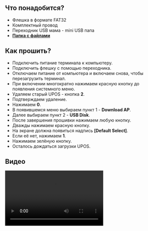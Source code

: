 <style>
   .markdown-content h2 {  
      margin-top: 2rem; 
      margin-bottom: 2rem; 
      font-size: 1.875rem; 
   }
   .markdown-content ul {
      list-style-type: disc; 
      font-size: 1.25rem; 
      display: flex; 
      flex-direction: column; 
      gap: 1rem; 
      padding-left: 20px; 
   }
   .markdown-content a:hover {
      text-decoration: underline;
   }
</style>

## <a id="1">Что понадобится?</a>

- Флешка в формате FAT32
- Комплектный провод
- Переходник USB мама - mini USB папа
- [**Папка с файлами**](https://disk.yandex.ru/d/YWXEkFPT6dtvnQ)

## <a id="2">Как прошить?</a>

- Подключить питание терминала к компьютеру.
- Подключить флешку с помощью переходника.
- Отключаем питание от компьютера и включаем снова, чтобы перезагрузить терминал.
- При включении многократно нажимаем красную кнопку до появления системного меню.
- Удаляем старый UPOS - кнопка **2**.
- Подтверждаем удаление.
- Нажимаем **0**.
- В появившемся меню выбираем пункт 1 - **Download AP**.
- Далее выбираем пункт 2 - **USB Disk**.
- После завершения прошивки нажимаем любую кнопку.
- Дважды нажимаем красную кнопку.
- На экране должна появиться надпись **[Default Select]**.
- Если её нет, нажимаем **1**.
- Нажимаем зелёную кнопку.
- Осталось дождаться загрузки UPOS.

## <a id="3">Видео</a>

<video width='320' height='180' controls>
    <source src='/Vega3000 ИКР.mp4' type='video/mp4' />
</video>
